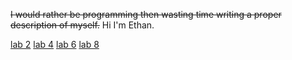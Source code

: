 ~~I would rather be programming then wasting time writing a proper description of myself.~~
Hi I'm Ethan.

[lab 2](https://ethanucsd.github.io/cse15l-lab-reports/lab2.html)
[lab 4](https://ethanucsd.github.io/cse15l-lab-reports/lab4.html)
[lab 6](https://ethanucsd.github.io/cse15l-lab-reports/lab-report-3-week-6.html)
[lab 8](https://ethanucsd.github.io/cse15l-lab-reports/lab-report-4-week-8.html)